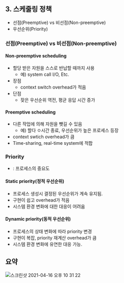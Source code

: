 ## 3. 스케줄링 정책
- 선점(Preemptive) vs 비선점(Non-preemptive)
- 우선순위(Priority)
###  선점(Preemptive) vs 비선점(Non-preemptive)
#### Non-preemptive scheduling
- 할당 받은 자원을 스스로 반납할 때까지 사용
  - 예) system call  I/O, Etc.
- 장점
  - context switch overhead가 적음
- 단점
  - 잦은 우선순위 역전, 평균 응답 시간 증가
#### Preemptive scheduling
- 다른 작업에 의해 자원을 뺏길 수 있음
  - 예) 할다 ㅇ시간 종료, 우선순위가 높은 프로세스 등장
- context swtich overhead가 큼
- Time-sharing, real-time system에 적합

### Priority
- : 프로세스의 중요도
#### Static priority(정적 우선순위)
- 프로세스 생성시 결정된 우선순위가 계속 유지됨.
- 구현이 쉽고 overhead가 적음
- 시스템 환경 변화에 대한 대응이 어려움
#### Dynamic priority(동적 우선순위)
- 프로세스의 상태 변화에 따라 priority 변경
- 구현이 복잡, priority 재계산 overhead가 큼
- 시스템 환경 변화에 유연한 대응 가능.

## 요약
![스크린샷 2021-04-16 오후 10 31 22](https://user-images.githubusercontent.com/70195733/115031762-7f09d080-9f03-11eb-8141-2810ae67e077.png)
